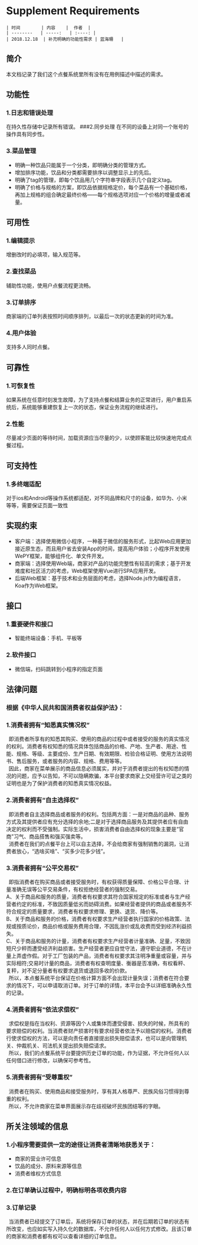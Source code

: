 # Supplement Requirements

    | 时间        | 内容    |  作者  |
    | --------   | -----:   | :----: |
    | 2018.12.18  | 补充明确的功能性需求 | 蓝海珊   |

## 简介
本文档记录了我们这个点餐系统里所有没有在用例描述中描述的需求。

## 功能性
### 1.日志和错误处理
在持久性存储中记录所有错误。
###2.同步处理
在不同的设备上对同一个账号的操作具有同步性。
### 3.菜品管理
- 明确一种饮品只能属于一个分类，即明确分类的管理方式。
- 增加排序功能，饮品和分类都需要排序以调整显示上的先后。
- 明确了tag的管理，即每个饮品用几个字符串字段表示几个自定义tag。
- 明确了价格与规格的方案，即饮品依据规格定价，每个菜品有一个基础价格，再加上规格的组合确定最终价格——每个规格选项对应一个价格的增量或者减量。

## 可用性
### 1.编辑提示
增删改时的必填项，输入规范等。
### 2.查找菜品
辅助性功能，使用户点餐流程更流畅。
### 3.订单排序
商家端的订单列表按照时间顺序排列，以最后一次的状态更新的时间为准。
### 4.用户体验
支持多人同时点餐。

## 可靠性
### 1.可恢复性
如果系统在任意时刻发生故障，为了支持点餐和结算业务的正常进行，用户重启系统后，系统能够重建恢复上一次的状态，保证业务流程的继续进行。
### 2.性能
尽量减少页面的等待时间，加载资源应当尽量的少，以使顾客能比较快速地完成点餐过程。

## 可支持性
### 1.多终端适配
对于ios和Android等操作系统都适配，对不同品牌和尺寸的设备，如华为、小米等等，需要保证页面一致性

## 实现约束
- 客户端：选择使用微信小程序，一种基于微信的服务形式，比起Web应用更加接近原生态，而且用户省去安装App的时间，提高用户体验；小程序开发使用WePY框架，能够组件化、单文件开发。
- 商家端：选择使用Web端，商家对产品的功能完整性有较高的需求；基于开发难度和社区活力的考虑，Web框架使用Vue进行SPA应用开发。
- 后端Web框架：基于技术和业务层面的考虑，选择Node.js作为编程语言，Koa作为Web框架。

## 接口
### 1.重要硬件和接口
- 智能终端设备：手机、平板等
### 2.软件接口
- 微信端，扫码跳转到小程序的指定页面

## 法律问题
### 根据《中华人民共和国消费者权益保护法》：  
### 1.消费者拥有“知悉真实情况权”
&ensp;即消费者所享有的知悉其购买、使用的商品的过程中或者接受的服务的真实情况的权利。消费者有权知悉的情况具体包括商品的价格、产地、生产者、用途、性能、规格、等级、主要成份、生产日期、有效期限、检验合格证明、使用方法说明书、售后服务，或者服务的内容、规格、费用等等。  
&ensp;因此，商家在菜单展示的商品信息必须属实，并对于消费者提出的有权知悉的情况的问题，应予以告知，不可以隐瞒欺骗，本平台要求商家上交经营许可证之类的证明也是为了保护消费者的知悉真实情况权益。

### 2.消费者拥有“自主选择权”
&ensp;即消费者自主选择商品或者服务的权利。包括两方面：一是对商品的品种、服务方式及其提供者应有充分选择的余地;二是对于选择商品服务及其提供者应有自由决定的权利而不受强制。实际生活中，损害消费者自由选择权的现象主要是“官商”习气、商品搭售和强买强卖等。   
&ensp;消费者在我们的点餐平台上可以自主选择，不会给商家有强制销售的漏洞，让消费者放心，“选啥买啥”、“买多少花多少钱”。

### 3.消费者拥有“公平交易权”
&ensp;即指消费者在购买商品或者接受服务时，有权获得质量保障、价格公平合理、计量准确无误等公平交易条件，有权拒绝经营者的强制交易。  
A、关于商品和服务的质量，消费者有权要求其符合国家规定的标准或者与生产经营者约定的标准，不致因质量低劣而妨碍消费。如果经营者提供的商品或者服务不符合规定的质量要求，消费者有权要求修理、更换、退货、降价等。  
B、关于商品和服务的价格，消费者有权要求生产经营者执行国家的价格政策、法规或按质论价，商品价格或服务费用合理，不因乱涨价或乱收费而受到经济利益损失。  
C、关于商品和服务的计量，消费者有权要求生产经营者计量准确、足量，不致因短尺少秤而遭受经济利益损害。生产经营者更应自觉守法，遵守职业道德，不在计量上弄虚作假。对于工厂包装的产品，消费者有权要求其注明净重量或容量，并与实际相符;交易时计量的商品，消费者有权查明度量、衡器是否准确，有权看秤、复秤，对不足分量者有权要求退货或退回多收的价款。  
&ensp;所以，本点餐系统平台保证在价格计算方面不会出现计量失误；消费者在符合要求的情况下，可以申请取消订单。对于订单的详情，本平台会予以详细准确永久性的记录。

### 4.消费者拥有“依法求偿权”
&ensp;求偿权是指在当权利、资源等因个人或集体而遭受侵害、损失的时候，所具有的要求赔偿的权利。当消费者财产损害时有要求经营者依法予以赔偿的权利。消费者行使求偿权的方法，可以是向责任者直接提出损失赔偿请求，也可以是向管理机关、仲裁机关、司法机关提出损失赔偿请求。  
&ensp;所以，我们的点餐系统平台要提供历史订单的功能，作为证据，不允许任何人以任何借口进行修改，以确保可参考性。 
 
### 5.消费者拥有“受尊重权”
&ensp;消费者在购买、使用商品和接受服务时，享有其人格尊严、民族风俗习惯得到尊重的权利。  
&ensp;所以，不允许商家在菜单界面展示存在歧视破坏民族团结等的字眼。

## 所关注领域的信息
### 1.小程序需要提供一定的途径让消费者清晰地获悉关于：
- 商家的营业许可信息
- 饮品的成分、原料来源等信息
- 消费者维权方式信息
### 2.在订单确认过程中，明确标明各项收费内容
### 3.订单记录
&ensp;当消费者已经提交了订单后，系统将保存订单的状态，并在后期若订单的状态有所改变，也应如实写入持久化的数据库，不允许任何人以任何方式修改。且该订单的商家和消费者都有权可以查看详细的订单信息。















